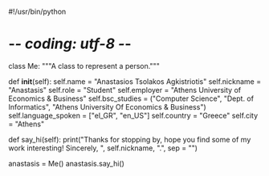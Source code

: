 #!/usr/bin/python
# -*- coding: utf-8 -*-

class Me:
  """A class to represent a person."""
    
  def __init__(self):
    self.name = "Anastasios Tsolakos Agkistriotis"
    self.nickname = "Anastasis"
    self.role = "Student"
    self.employer = "Athens University of Economics & Business"
    self.bsc_studies = ("Computer Science", "Dept. of Informatics", "Athens University Of Economics & Business")
    self.language_spoken = ["el_GR", "en_US"]
    self.country = "Greece"
    self.city = "Athens"
        

  def say_hi(self):
    print("Thanks for stopping by, hope you find some of my work interesting! Sincerely, ", self.nickname, ".", sep = "")


anastasis = Me()
anastasis.say_hi()
